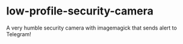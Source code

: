 # low-profile-security-camera
A very humble security camera with imagemagick that sends alert to Telegram!
